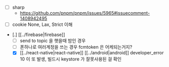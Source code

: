 - [ ] sharp
  + https://github.com/pnpm/pnpm/issues/5965#issuecomment-1408942495
- [ ] cookie None, Lax, Strict 이해
- [.] [[../firebase|firebase]]
  - [ ] send to topic 을 햇을때 밤인 경우
  - [ ] 폰하나로 여러계정을 쓰는 경우 fcmtoken 은 어케되는거지?
  - [X] [[../react-native|react-native]] [[../android|android]] developer_error 10 이 또 발생,  빌드시 keystore 가 잘못사용된 걸 확인
